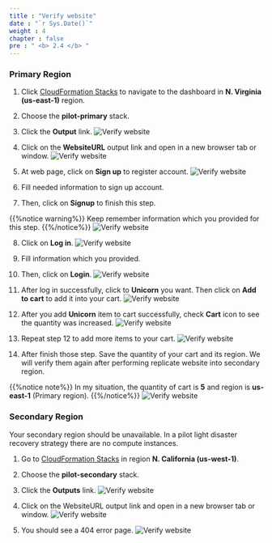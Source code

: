 ```yaml
---
title : "Verify website"
date : "`r Sys.Date()`"
weight : 4
chapter : false
pre : " <b> 2.4 </b> "
---
```


### Primary Region
1. Click [CloudFormation Stacks](https://us-east-1.console.aws.amazon.com/cloudformation/home?region=us-east-1#/stacks/events?stackId=arn%3Aaws%3Acloudformation%3Aus-west-1%3A170074558790%3Astack%2Fnetwork-stack%2F97f9d5d0-9f10-11ee-a02a-06401036bc1b&filteringText=&filteringStatus=active&viewNested=true) to navigate to the dashboard in **N. Virginia (us-east-1)** region.
2. Choose the **pilot-primary** stack.
3. Click the **Output** link.
![Verify website](/images/2.preparation/2.4.verifywebsite/2.4.1verifywebsite.png?width=90pc)

4. Click on the **WebsiteURL** output link and open in a new browser tab or window.
![Verify website](/images/2.preparation/2.4.verifywebsite/2.4.2verifywebsite.png?width=90pc)

5. At web page, click on **Sign up** to register account.
![Verify website](/images/2.preparation/2.4.verifywebsite/2.4.3verifywebsite.png?width=89pc)

6. Fill needed information to sign up account.
7. Then, click on **Signup** to finish this step.

{{%notice warning%}}
Keep remember information which you provided for this step.
{{%/notice%}}
![Verify website](/images/2.preparation/2.4.verifywebsite/2.4.4verifywebsite.png?width=90pc)

8. Click on **Log in**.
![Verify website](/images/2.preparation/2.4.verifywebsite/2.4.5verifywebsite.png?width=89pc)
9. Fill information which you provided.
10. Then, click on **Login**.
![Verify website](/images/2.preparation/2.4.verifywebsite/2.4.6verifywebsite.png?width=90pc)

11. After log in successfully, click to **Unicorn** you want. Then click on **Add to cart** to add it into your cart.
![Verify website](/images/2.preparation/2.4.verifywebsite/2.4.7verifywebsite.png?width=90pc)

12. After you add **Unicorn** item to cart successfully, check **Cart** icon to see the quantity was increased.
![Verify website](/images/2.preparation/2.4.verifywebsite/2.4.8verifywebsite.png?width=90pc)

13. Repeat step 12 to add more items to your cart.
![Verify website](/images/2.preparation/2.4.verifywebsite/2.4.9verifywebsite.png?width=90pc)

14. After finish those step. Save the quantity of your cart and its region. We will verify them again after performing replicate website into secondary region.

{{%notice note%}}
In my situation, the quantity of cart is **5** and region is **us-east-1** (Primary region).
{{%/notice%}}
![Verify website](/images/2.preparation/2.4.verifywebsite/2.4.10verifywebsite.png?width=90pc)


### Secondary Region
Your secondary region should be unavailable. In a pilot light disaster recovery strategy there are no compute instances.

1. Go to [CloudFormation Stacks]() in region **N. California (us-west-1)**.
2. Choose the **pilot-secondary** stack.
3. Click the **Outputs** link.
![Verify website](/images/2.preparation/2.4.verifywebsite/2.4.11verifywebsite.png?width=90pc)

4. Click on the WebsiteURL output link and open in a new browser tab or window.
![Verify website](/images/2.preparation/2.4.verifywebsite/2.4.12verifywebsite.png?width=90pc)

5. You should see a 404 error page.
![Verify website](/images/2.preparation/2.4.verifywebsite/2.4.13verifywebsite.png?width=90pc)